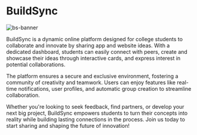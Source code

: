 # BuildSync

![bs-banner](https://github.com/user-attachments/assets/6f3576f9-adc4-498e-a6b5-0c3a4fe42cdf)

BuildSync is a dynamic online platform designed for college students to collaborate and innovate by sharing app and website ideas. With a dedicated dashboard, students can easily connect with peers, create and showcase their ideas through interactive cards, and express interest in potential collaborations.  

The platform ensures a secure and exclusive environment, fostering a community of creativity and teamwork. Users can enjoy features like real-time notifications, user profiles, and automatic group creation to streamline collaboration.  

Whether you're looking to seek feedback, find partners, or develop your next big project, BuildSync empowers students to turn their concepts into reality while building lasting connections in the process. Join us today to start sharing and shaping the future of innovation!
